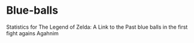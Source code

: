 # Blue-balls
Statistics for The Legend of Zelda: A Link to the Past blue balls in the first fight agains Agahnim
